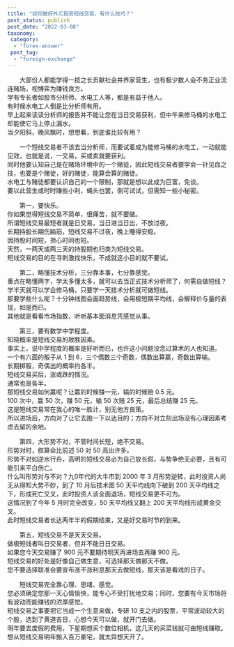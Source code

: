 ```yaml
---
title: "如何做好外汇投资短线交易，有什么技巧？"
post_status: publish
post_date: "2022-03-08"
taxonomy:
 category: 
  - "forex-answer"
 post_tag: 
  - "foreign-exchange"
---
```


　　大部份人都能学得一技之长贡献社会并养家营生，也有极少数人会不务正业流连赌场，视博弈为赚钱良方。  
学有专长者如股市分析师、水电工人等，都是有益于他人。  
有时候水电工人倒是比分析师有用。  
早上起来读读分析师的报告并不能让您在当日交易获利，但中午来修马桶的水电工却能使它马上停止漏水。  
当夕阳斜，晚风飘时，想想看，到底谁比较有用？

　　一个短线交易者不该去当分析师，而要试着成为能修马桶的水电工，一动就能见效，也就是说，一交易，买或卖就要获利。  
同时他要认知自己是在赌场环境中的一个赌徒，因此短线交易者要学会一针见血之技，也要是个赌徒，好的赌徒，能算会算的赌徒。  
水电工与赌徒都要认识自己的一个限制，那就是想以此成为巨富，免谈。  
要以此营生或时时赚些小利，蝇头也罢，倒可试试，但需知一些小秘密。  

　　第一，要快乐。  
你如果觉得短线交易不简单，很痛苦，就不要做。  
所谓短线交易最短者就是日交易，当日进当日出，不放过夜。  
长期持股长期伤脑筋，短线交易不过夜，晚上睡得安稳。  
因持股时间短，担心时间也短。  
天然，一两天或两三天的持股期也归类为短线交易。  
短线交易的目的在寻刺激找快乐，不成就这小目的就不要试。  

　　第二，略懂技术分析，三分靠本事，七分靠感觉。  
重点在略懂两字，学太多懂太多，就可以去当正式技术分析师了，何需自做短线？学半天就可以学会修马桶，只要学一天技术分析就可做短线。  
那要学些什么呢？十分钟线图会画趋势线，会用极短期平均线，会解释价与量的表现，如是而已。  
其他就是看看市场指数，听听基本面消息凭感觉从事。  

　　第三，要有数学中学程度。  
知晓概率是短线交易的致胜因素。  
事实上，说中学程度的概率是好听而已，也许这小问题没念过算术的人也知道。  
一个有六面的骰子从 1 到 6，三个偶数三个奇数，偶数出算赢，奇数出算输。  
长期掷骰，奇偶出的概率约各半。  
短线交易买后，涨或跌的情况。  
通常也是各半。  
那短线交易如何赢呢？让赢的时候赚一元，输的时候赔 0.5 元。  
100 次中，赢 50 次，赚 50 元，输 50 次赔 25 元，最后总结赚 25 元。  
这是短线交易常在我心的唯一胜计，别无他方良策。  
所以进场后，方向对了让它去跑一下以达目的；方向不对立刻出场没有心理因素考虑去留的余地。  

　　第四，大形势不对，不管时间长短，绝不交易。  
形势对时，胜算会比前述 50 对 50 高出许多。  
形势不对如逆水行舟，高明的短线交易必为自己放长假，与势争绝无必要，且有可能引来平白伤亡。  
什么叫形势对与不对？九0年代的大牛市到 2000 年 3 月形势逆转，此时投资人尚无从得知大势不妙，到了 10 月后技术图 50 天平均线向下破到 200 天平均线之下，形成死亡交叉，此时投资人该全面退场，短线交易更不可为。  
这情况到了今年 5 月时完全改变，50 天平均线又翻上 200 天平均线形成黄金交叉。  
此时短线交易者长达两年半的假期结束，又是好交易时节的到来。  

　　第五，短线交易不是天天交易。  
做极短线者叫日交易者，但并不能日日交易。  
如果您今天交易赚了 900 元不要期待明天再进场去再赚 900 元。  
短线交易的好处是好像自己做生意，可选择那天做那天不做。  
您不要选择联准会要宣布涨不涨利息那天去做短线，那天该是看戏的日子。  

　　短线交易完全靠心理、思绪、感觉。  
您必须确定您那一天心情愉快，能专心不受打扰地交易；同时，您要有今天市场将有波动而能赚钱的浓厚感觉。  
短线交易之事要把它当成一个生意来做，专研 10 支之内的股票，平常波动较大的个股，选到了黄道吉日，心想今天可以做，就开门去做。  
明年要去度假的费用，下星期想买个数位相机，这几天的买菜钱就可由短线赚取。  
想从短线交易明年搬入百万豪宅，就太异想天开了。
